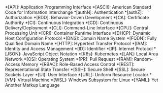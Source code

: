 *[API]: Application Programming Interface
*[ASCII]: American Standard Code for Information Interchange
*[authN]: Authentication
*[authZ]: Authorization
*[BDD]: Behavior-Driven Development
*[CA]: Certificate Authority
*[CI]: Continuous Integration
*[CD]: Continuous Delivery/Deployment
*[CLI]: Command-Line Interface
*[CPU]: Central Processing Unit
*[CRI]: Container Runtime Interface
*[DHCP]: Dynamic Host Configuration Protocol
*[DNS]: Domain Name System
*[FQDN]: Fully Qualified Domain Name
*[HTTP]: Hypertext Transfer Protocol
*[IAM]: Identity and Access Management
*[ID]: Identifier
*[IP]: Internet Protocol
*[JSON]: JavaScript Object Notation
*[K8s]: Kubernetes
*[LAN]: Local Area Network
*[OS]: Operating System
*[PR]: Pull Request
*[RAM]: Random-Access Memory
*[RBAC]: Role-Based Access Control
*[REST]: Representational State Transfer
*[SSH]: Secure Shell
*[SSL]: Secure Sockets Layer
*[UI]: User Interface
*[URL]: Uniform Resource Locator
*[VM]: Virtual Machine
*[WSL]: Windows Subsystem for Linux
*[YAML]: Yet Another Markup Language